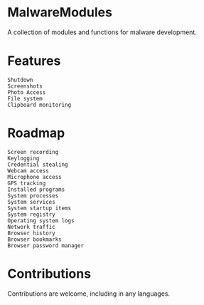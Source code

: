 # MalwareModules

A collection of modules and functions for malware development. 

# Features

```
Shutdown
Screenshots
Photo Access
File system
Clipboard monitoring
```

# Roadmap

```
Screen recording
Keylogging
Credential stealing
Webcam access
Microphone access
GPS tracking
Installed programs
System processes
System services
System startup items
System registry
Operating system logs
Network traffic
Browser history
Browser bookmarks
Browser password manager
```

# Contributions

Contributions are welcome, including in any languages. 
